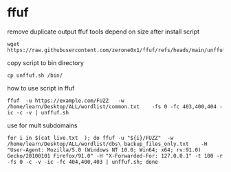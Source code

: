 # ffuf
remove duplicate output ffuf tools depend on size
after install script 
```
wget https://raw.githubusercontent.com/zerone0x1/ffuf/refs/heads/main/unffuf.sh
```
copy script to bin directory
```
cp unffuf.sh /bin/
```
how to use script in ffuf 
```
ffuf  -u https://example.com/FUZZ   -w /home/learn/Desktop/ALL/wordlist/common.txt    -fs 0 -fc 403,400,404 -ic -c -v | unffuf.sh
```
use for mult subdomains
```
for i in $(cat live.txt  ); do ffuf -u "${i}/FUZZ"  -w /home/learn/Desktop/ALL/wordlist/dbs\ backup_files_only.txt    -H "User-Agent: Mozilla/5.0 (Windows NT 10.0; Win64; x64; rv:91.0) Gecko/20100101 Firefox/91.0" -H "X-Forwarded-For: 127.0.0.1" -t 100 -r  -fs 0 -c -v -ic -fc 404,400,403 | unffuf.sh; done
```
